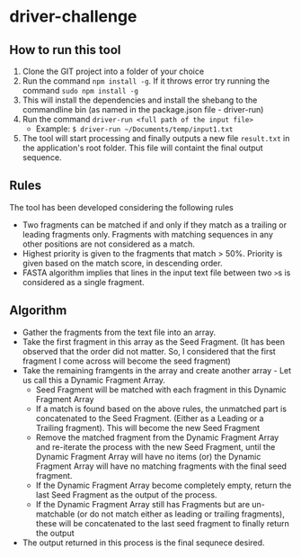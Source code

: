 # driver-challenge

## How to run this tool
1. Clone the GIT project into a folder of your choice
2. Run the command `npm install -g`. If it throws error try running the command `sudo npm install -g`
3. This will install the dependencies and install the shebang to the commandline bin (as named in the package.json file - driver-run)
4. Run the command `driver-run <full path of the input file>`
	* Example: `$ driver-run ~/Documents/temp/input1.txt`
5. The tool will start processing and finally outputs a new file `result.txt` in the application's root folder. This file will containt the final output sequence.

## Rules
The tool has been developed considering the following rules
* Two fragments can be matched if and only if they match as a trailing or leading fragments only. Fragments with matching sequences in any other positions are not considered as a match.
* Highest priority is given to the fragments that match > 50%. Priority is given based on the match score, in descending order.
* FASTA algorithm implies that lines in the input text file between two `>`s is considered as a single fragment. 

## Algorithm
* Gather the fragments from the text file into an array.
* Take the first fragment in this array as the Seed Fragment. (It has been observed that the order did not matter. So, I considered that the first fragment I come across will become the seed fragment)
* Take the remaining framgents in the array and create another array - Let us call this a Dynamic Fragment Array. 
	* Seed Fragment will be matched with each fragment in this Dynamic Fragment Array
	* If a match is found based on the above rules, the unmatched part is concatenated to the Seed Fragment. (Either as a Leading or a Trailing fragment). This will become the new Seed Fragment
	* Remove the matched fragment from the Dynamic Fragment Array and re-iterate the process with the new Seed Fragment, until the Dynamic Fragment Array will have no items (or) the Dynamic Fragment Array will have no matching fragments with the final seed fragment.
	* If the Dynamic Fragment Array become completely empty, return the last Seed Fragment as the output of the process.
	* If the Dynamic Fragment Array still has Fragments but are un-matchable (or do not match either as leading or trailing fragments), these will be concatenated to the last seed fragment to finally return the output
* The output returned in this process is the final sequnece desired.
